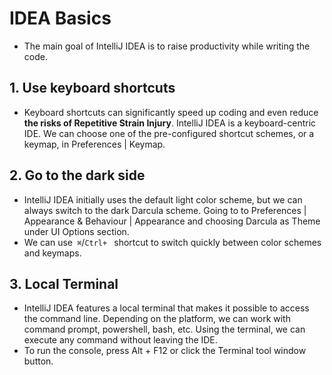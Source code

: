 # IDEA Basics
* The main goal of IntelliJ IDEA is to raise productivity while writing the code.

## 1. Use keyboard shortcuts
* Keyboard shortcuts can significantly speed up coding and even reduce **the risks of Repetitive Strain Injury**. IntelliJ IDEA is a keyboard-centric IDE. We can choose one of the pre-configured shortcut schemes, or a keymap, in Preferences | Keymap.

## 2. Go to the dark side
* IntelliJ IDEA initially uses the default light color scheme, but we can always switch to the dark Darcula scheme. Going to to Preferences | Appearance & Behaviour | Appearance and choosing Darcula as Theme under UI Options section.
* We can use` ⌘`/`Ctrl+ ` shortcut to switch quickly between color schemes and keymaps.

## 3. Local Terminal
* IntelliJ IDEA features a local terminal that makes it possible to access the command line. Depending on the platform, we can work with command prompt, powershell, bash, etc. Using the terminal, we can execute any command without leaving the IDE.
* To run the console, press Alt + F12 or click the Terminal tool window button.